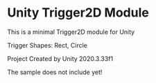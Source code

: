 # Unity Trigger2D Module
This is a minimal Trigger2D module for Unity

Trigger Shapes: Rect, Circle

Project Created by Unity 2020.3.33f1

The sample does not include yet!
